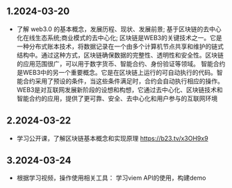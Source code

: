 ## 1.2024-03-20

- 了解 web3.0 的基本概念，发展历程、现状、发展前景;
  基于区块链的去中心化在线生态系统;商业模式的去中心化;
  区块链是WEB3的关键技术之一。它是一种分布式账本技术，将数据记录在一个由多个计算机节点共享和维护的链式结构中。通过这种方式，区块链确保数据的完整性、透明性和安全性。区块链的应用范围很广，可以用于数字货币、智能合约、身份验证等领域。
  智能合约是WEB3中的另一个重要概念。它是在区块链上运行的可自动执行的代码。智能合约采用了预设的条件，当这些条件满足时，合约会自动执行相应的操作。
  WEB3是对互联网发展新阶段的设想和构想，它通过去中心化、区块链技术和智能合约的应用，提供了更可靠、安全、去中心化和用户参与的互联网环境


## 2.2024-03-22

- 学习公开课，了解区块链基本概念和实现原理
  https://b23.tv/x3OH9x9



## 3.2024-03-24

- 根据学习视频，操作使用相关工具：
  学习viem API的使用，构建demo
  
